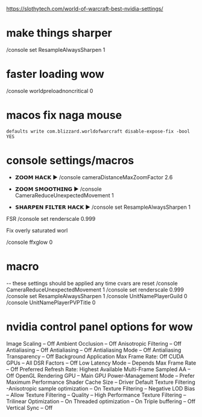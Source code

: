 https://slothytech.com/world-of-warcraft-best-nvidia-settings/

# make things sharper

/console set ResampleAlwaysSharpen 1

# faster loading wow

/console worldpreloadnoncritical 0

# macos fix naga mouse

`defaults write com.blizzard.worldofwarcraft disable-expose-fix -bool YES`

# console settings/macros

- 𝗭𝗢𝗢𝗠 𝗛𝗔𝗖𝗞 ►
  /console cameraDistanceMaxZoomFactor 2.6

- 𝗭𝗢𝗢𝗠 𝗦𝗠𝗢𝗢𝗧𝗛𝗜𝗡𝗚 ►
  /console CameraReduceUnexpectedMovement 1
- 𝗦𝗛𝗔𝗥𝗣𝗘𝗡 𝗙𝗜𝗟𝗧𝗘𝗥 𝗛𝗔𝗖𝗞 ►
  /console set ResampleAlwaysSharpen 1

FSR /console set renderscale 0.999

Fix overly saturated worl

/console ffxglow 0

# macro

-- these settings should be applied any time cvars are reset
/console CameraReduceUnexpectedMovement 1
/console set renderscale 0.999
/console set ResampleAlwaysSharpen 1
/console UnitNamePlayerGuild 0
/console UnitNamePlayerPVPTitle 0

# nvidia control panel options for wow

Image Scaling – Off
Ambient Occlusion – Off
Anisotropic Filtering – Off
Antialiasing – Off
Antialiasing – Off
Antialiasing Mode – Off
Antialiasing Transparency – Off
Background Application Max Frame Rate: Off
CUDA GPUs – All
DSR Factors – Off
Low Latency Mode – Depends
Max Frame Rate – Off
Preferred Refresh Rate: Highest Available
Multi-Frame Sampled AA – Off
OpenGL Rendering GPU – Main GPU
Power-Management Mode – Prefer Maximum Performance
Shader Cache Size – Driver Default
Texture Filtering -Anisotropic sample optimization – On
Texture Filtering – Negative LOD Bias – Allow
Texture Filtering – Quality – High Performance
Texture Filtering – Trilinear Optimization – On
Threaded optimization – On
Triple buffering – Off
Vertical Sync – Off
